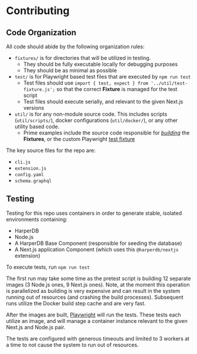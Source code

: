 # Contributing

## Code Organization

All code should abide by the following organization rules:

- `fixtures/` is for directories that will be utilized in testing.
  - They should be fully executable locally for debugging purposes
  - They should be as minimal as possible
- `test/` is for Playwright based test files that are executed by `npm run test`
  - Test files should use `import { test, expect } from '../util/test-fixture.js';` so that the correct **Fixture** is managed for the test script
  - Test files should execute serially, and relevant to the given Next.js versions
- `util/` is for any non-module source code. This includes scripts (`util/scripts/`), docker configurations (`util/docker/`), or any other utility based code.
  - Prime examples include the source code responsible for [_building_](./util/scripts/pretest.js) the **Fixtures**, or the custom Playwright [test fixture](./util/test-fixture.js)

The key source files for the repo are:

- `cli.js`
- `extension.js`
- `config.yaml`
- `schema.graphql`

## Testing

Testing for this repo uses containers in order to generate stable, isolated environments containing:

- HarperDB
- Node.js
- A HarperDB Base Component (responsible for seeding the database)
- A Next.js application Component (which uses this `@harperdb/nextjs` extension)

To execute tests, run `npm run test`

The first run may take some time as the pretest script is building 12 separate images (3 Node.js ones, 9 Next.js ones). Note, at the moment this operation is parallelized as building is very expensive and can result in the system running out of resources (and crashing the build processes). Subsequent runs utilize the Docker build step cache and are very fast.

After the images are built, [Playwright](https://playwright.dev/) will run the tests. These tests each utilize an image, and will manage a container instance relevant to the given Next.js and Node.js pair.

The tests are configured with generous timeouts and limited to 3 workers at a time to not cause the system to run out of resources.
